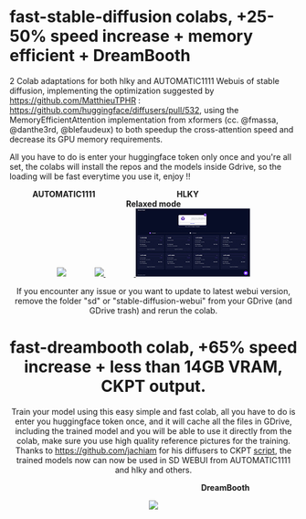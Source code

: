 # fast-stable-diffusion colabs, +25-50% speed increase + memory efficient + DreamBooth
2 Colab adaptations for both hlky and AUTOMATIC1111 Webuis of stable diffusion, implementing the optimization suggested by https://github.com/MatthieuTPHR : https://github.com/huggingface/diffusers/pull/532, using 
the MemoryEfficientAttention implementation from xformers (cc. @fmassa, @danthe3rd, @blefaudeux) to both speedup the cross-attention speed and decrease its GPU memory requirements.



All you have to do is enter your huggingface token only once and you're all set, the colabs will install the repos and the models inside Gdrive, so the loading will be fast everytime you use it, enjoy !!



<center><b>	&nbsp;	&nbsp;	&nbsp;	&nbsp;	&nbsp;AUTOMATIC1111 &nbsp;&nbsp;&nbsp;&nbsp;&nbsp;&nbsp;&nbsp;&nbsp;&nbsp;&nbsp;&nbsp;&nbsp;&nbsp;&nbsp;&nbsp;&nbsp;&nbsp;&nbsp;&nbsp;&nbsp;&nbsp;&nbsp;&nbsp;&nbsp;&nbsp;&nbsp;&nbsp;&nbsp;&nbsp;&nbsp;&nbsp;&nbsp;&nbsp;&nbsp;&nbsp;&nbsp;&nbsp;&nbsp;&nbsp;&nbsp;&nbsp;&nbsp;HLKY &nbsp;&nbsp;&nbsp;&nbsp;&nbsp;&nbsp;&nbsp;&nbsp;&nbsp;&nbsp;&nbsp;&nbsp;&nbsp;&nbsp;&nbsp;&nbsp;&nbsp;&nbsp;&nbsp;&nbsp;&nbsp;&nbsp;&nbsp;&nbsp;&nbsp;&nbsp;&nbsp;&nbsp;&nbsp;&nbsp;&nbsp;&nbsp;&nbsp;&nbsp;&nbsp;&nbsp;&nbsp;&nbsp;&nbsp;&nbsp;&nbsp;&nbsp;&nbsp;&nbsp;&nbsp;&nbsp;&nbsp;&nbsp; Relaxed mode <br> 
<a href="https://colab.research.google.com/github/TheLastBen/fast-stable-diffusion/blob/main/fast_stable_diffusion_AUTOMATIC1111.ipynb"> 
<img src='https://github.com/TheLastBen/fast-stable-diffusion/raw/main/Dreambooth/1.jpg'></a> &nbsp;&nbsp;&nbsp;&nbsp;&nbsp;&nbsp;&nbsp;&nbsp;&nbsp;&nbsp;&nbsp;&nbsp;&nbsp;
<a href="https://colab.research.google.com/github/TheLastBen/fast-stable-diffusion/blob/main/fast_stable_diffusion_hlky.ipynb">  <img src='https://github.com/TheLastBen/fast-stable-diffusion/raw/main/Dreambooth/2.jpg'> </a> &nbsp;&nbsp;&nbsp;&nbsp;&nbsp;&nbsp;&nbsp;&nbsp;&nbsp;&nbsp;&nbsp;&nbsp;&nbsp;&nbsp;&nbsp;<a href="https://colab.research.google.com/github/TheLastBen/fast-stable-diffusion/blob/main/fast_stable_diffusion_relaxed.ipynb"> 
 <img src='https://github.com/TheLastBen/fast-stable-diffusion/raw/main/Dreambooth/3.jpg'></a></b>



If you encounter any issue or you want to update to latest webui version, remove the folder "sd" or "stable-diffusion-webui" from your GDrive (and GDrive trash) and rerun the colab.

# fast-dreambooth colab, +65% speed increase + less than 14GB VRAM, CKPT output.
Train your model using this easy simple and fast colab, all you have to do is enter you huggingface token once, and it will cache all the files in GDrive, including the trained model and you will be able to use it directly from the colab, make sure you use high quality reference pictures for the training. Thanks to https://github.com/jachiam for his diffusers to CKPT [script](https://gist.github.com/jachiam/8a5c0b607e38fcc585168b90c686eb05), the trained models now can now be used in SD WEBUI from AUTOMATIC1111 and hlky and others.


<b>	&nbsp;	&nbsp;	&nbsp;	&nbsp;	&nbsp;&nbsp;	&nbsp;	&nbsp;	&nbsp;	&nbsp;&nbsp;	&nbsp;	&nbsp;&nbsp;	&nbsp;	&nbsp;	&nbsp;	&nbsp;&nbsp;	&nbsp;	&nbsp;	&nbsp;	&nbsp;&nbsp;	&nbsp;	&nbsp;&nbsp;	&nbsp;	&nbsp;	&nbsp;	&nbsp;&nbsp;	&nbsp;	&nbsp;	&nbsp;	&nbsp;&nbsp;	&nbsp;	&nbsp;&nbsp;	&nbsp;	&nbsp;&nbsp;&nbsp;DreamBooth<br> 
<p align="center"><a href="https://colab.research.google.com/github/TheLastBen/fast-stable-diffusion/blob/main/fast-DreamBooth.ipynb"> 
<img src='https://github.com/TheLastBen/fast-stable-diffusion/raw/main/Dreambooth/4.jpg'></a> </p>


